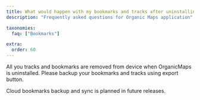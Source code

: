 ```yaml
---
title: What would happen with my bookmarks and tracks after uninstalling app?
description: "Frequently asked questions for Organic Maps application"

taxonomies:
  faq: ["Bookmarks"]

extra:
  order: 60
---
```


All you tracks and bookmarks are removed from device when OrganicMaps is uninstalled. Please backup your bookmarks and tracks using export button.

Cloud bookmarks backup and sync is planned in future releases.
